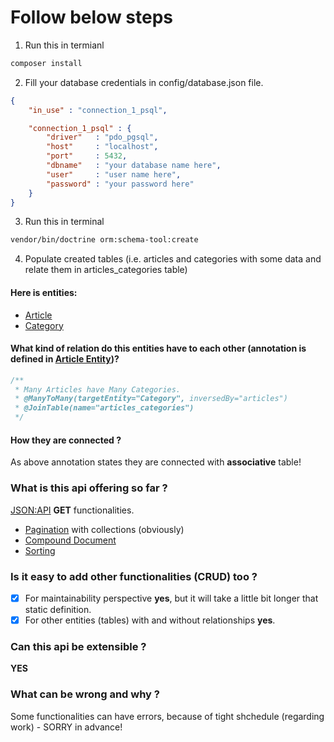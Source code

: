 # Follow below steps

1) Run this in termianl
```sh
composer install
```

2) Fill your database credentials in config/database.json file.

```json
{
	"in_use" : "connection_1_psql",

	"connection_1_psql" : {
		"driver"   : "pdo_pgsql",
		"host"	   : "localhost",
		"port"     : 5432,
		"dbname"   : "your database name here",
		"user"     : "user name here",
		"password" : "your password here"
	}
}
```

3) Run this in terminal
```sh
vendor/bin/doctrine orm:schema-tool:create
```

4) Populate created tables (i.e. articles and categories with some data and relate them in articles_categories table)

#### Here is entities:
* [Article](https://github.com/s-ghazaryan/ubiquitous/blob/master/src/Database/Entities/Article.php)
* [Category](https://github.com/s-ghazaryan/ubiquitous/blob/master/src/Database/Entities/Category.php)

#### What kind of relation do this entities have to each other (annotation is defined in [Article Entity](https://github.com/s-ghazaryan/ubiquitous/blob/master/src/Database/Entities/Article.php))?
```php
/**
 * Many Articles have Many Categories.
 * @ManyToMany(targetEntity="Category", inversedBy="articles")
 * @JoinTable(name="articles_categories")
 */
```
#### How they are connected ?
As above annotation states they are connected with **associative** table!

### What is this api offering so far ?
[JSON:API](https://jsonapi.org/format/) **GET** functionalities.

* [Pagination](https://jsonapi.org/format/#fetching-pagination) with collections (obviously)
* [Compound Document](https://jsonapi.org/format/#fetching-includes)
* [Sorting](https://jsonapi.org/format/#fetching-sorting)

### Is it easy to add other functionalities (CRUD) too ?
- [x] For maintainability perspective **yes**, but it will take a little bit longer that static definition.
- [x] For other entities (tables) with and without relationships **yes**.

### Can this api be extensible ?
**YES**

### What can be wrong and why ?
Some functionalities can have errors, because of tight shchedule (regarding work) - SORRY in advance!